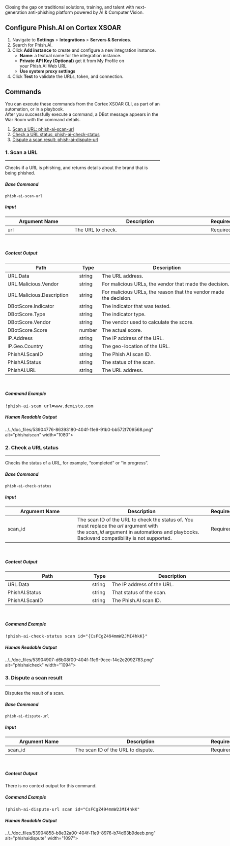 <!-- HTML_DOC -->
<div class="cl-preview-section">
<p>Closing the gap on traditional solutions, training, and talent with next-generation anti-phishing platform powered by AI &amp; Computer Vision.</p>
</div>
<div class="cl-preview-section">
<h2 id="configure-phish.ai-on-demisto">Configure Phish.AI on Cortex XSOAR</h2>
</div>
<div class="cl-preview-section">
<ol>
<li>Navigate to <strong>Settings</strong> &gt; <strong>Integrations</strong> &gt; <strong>Servers &amp; Services</strong>.</li>
<li>Search for Phish.AI.</li>
<li>Click <strong>Add instance</strong> to create and configure a new integration instance.
<ul>
<li>
<strong>Name</strong>: a textual name for the integration instance.</li>
<li>
<strong>Private API Key (Optional)</strong> get it from My Profile on your Phish.AI Web URL</li>
<li><strong>Use system proxy settings</strong></li>
</ul>
</li>
<li>Click <strong>Test</strong> to validate the URLs, token, and connection.</li>
</ol>
</div>
<div class="cl-preview-section">
<h2 id="commands">Commands</h2>
</div>
<div class="cl-preview-section">
<p>You can execute these commands from the Cortex XSOAR CLI, as part of an automation, or in a playbook.<br> After you successfully execute a command, a DBot message appears in the War Room with the command details.</p>
</div>
<div class="cl-preview-section">
<ol>
<li><a href="#scan-a-url" target="_self">Scan a URL: phish-ai-scan-url</a></li>
<li><a href="#check-a-url-status" target="_self">Check a URL status: phish-ai-check-status</a></li>
<li><a href="#dispute-a-scan-result" target="_self">Dispute a scan result: phish-ai-dispute-url</a></li>
</ol>
</div>
<div class="cl-preview-section">
<h3 id="scan-a-url">1. Scan a URL</h3>
</div>
<div class="cl-preview-section"><hr></div>
<div class="cl-preview-section">
<p>Checks if a URL is phishing, and returns details about the brand that is being phished.</p>
</div>
<div class="cl-preview-section">
<h5 id="base-command">Base Command</h5>
</div>
<div class="cl-preview-section">
<p><code>phish-ai-scan-url</code></p>
</div>
<div class="cl-preview-section">
<h5 id="input">Input</h5>
</div>
<div class="cl-preview-section">
<div class="table-wrapper">
<table style="width: 747px;">
<thead>
<tr>
<th style="width: 223px;"><strong>Argument Name</strong></th>
<th style="width: 486px;"><strong>Description</strong></th>
<th style="width: 31px;"><strong>Required</strong></th>
</tr>
</thead>
<tbody>
<tr>
<td style="width: 223px;">url</td>
<td style="width: 486px;">The URL to check.</td>
<td style="width: 31px;">Required</td>
</tr>
</tbody>
</table>
</div>
</div>
<p> </p>
<div class="cl-preview-section">
<h5 id="context-output">Context Output</h5>
</div>
<div class="cl-preview-section">
<div class="table-wrapper">
<table style="width: 746px;">
<thead>
<tr>
<th style="width: 222px;"><strong>Path</strong></th>
<th style="width: 10px;"><strong>Type</strong></th>
<th style="width: 508px;"><strong>Description</strong></th>
</tr>
</thead>
<tbody>
<tr>
<td style="width: 222px;">URL.Data</td>
<td style="width: 10px;">string</td>
<td style="width: 508px;">The URL address.</td>
</tr>
<tr>
<td style="width: 222px;">URL.Malicious.Vendor</td>
<td style="width: 10px;">string</td>
<td style="width: 508px;">For malicious URLs, the vendor that made the decision.</td>
</tr>
<tr>
<td style="width: 222px;">URL.Malicious.Description</td>
<td style="width: 10px;">string</td>
<td style="width: 508px;">For malicious URLs, the reason that the vendor made the decision.</td>
</tr>
<tr>
<td style="width: 222px;">DBotScore.Indicator</td>
<td style="width: 10px;">string</td>
<td style="width: 508px;">The indicator that was tested.</td>
</tr>
<tr>
<td style="width: 222px;">DBotScore.Type</td>
<td style="width: 10px;">string</td>
<td style="width: 508px;">The indicator type.</td>
</tr>
<tr>
<td style="width: 222px;">DBotScore.Vendor</td>
<td style="width: 10px;">string</td>
<td style="width: 508px;">The vendor used to calculate the score.</td>
</tr>
<tr>
<td style="width: 222px;">DBotScore.Score</td>
<td style="width: 10px;">number</td>
<td style="width: 508px;">The actual score.</td>
</tr>
<tr>
<td style="width: 222px;">IP.Address</td>
<td style="width: 10px;">string</td>
<td style="width: 508px;">The IP address of the URL.</td>
</tr>
<tr>
<td style="width: 222px;">IP.Geo.Country</td>
<td style="width: 10px;">string</td>
<td style="width: 508px;">The geo-location of the URL.</td>
</tr>
<tr>
<td style="width: 222px;">PhishAI.ScanID</td>
<td style="width: 10px;">string</td>
<td style="width: 508px;">The Phish AI scan ID.</td>
</tr>
<tr>
<td style="width: 222px;">PhishAI.Status</td>
<td style="width: 10px;">string</td>
<td style="width: 508px;">The status of the scan.</td>
</tr>
<tr>
<td style="width: 222px;">PhishAI.URL</td>
<td style="width: 10px;">string</td>
<td style="width: 508px;">The URL address.</td>
</tr>
</tbody>
</table>
</div>
</div>
<p> </p>
<div class="cl-preview-section">
<h5 id="command-example">Command Example</h5>
</div>
<div class="cl-preview-section">
<pre>!phish-ai-scan url=www.demisto.com</pre>
</div>
<div class="cl-preview-section">
<h5 id="human-readable-output">Human Readable Output</h5>
</div>
<div class="cl-preview-section">../../doc_files/53904776-86393180-404f-11e9-91b0-bb572f709568.png" alt="phishaiscan" width="1080"></div>
<div class="cl-preview-section">
<h3 id="check-a-url-status">2. Check a URL status</h3>
</div>
<div class="cl-preview-section"><hr></div>
<div class="cl-preview-section">
<p>Checks the status of a URL, for example, “completed” or “in progress”.</p>
</div>
<div class="cl-preview-section">
<h5 id="base-command-1">Base Command</h5>
</div>
<div class="cl-preview-section">
<p><code>phish-ai-check-status</code></p>
</div>
<div class="cl-preview-section">
<h5 id="input-1">Input</h5>
</div>
<div class="cl-preview-section">
<div class="table-wrapper">
<table style="width: 748px;">
<thead>
<tr>
<th style="width: 236px;"><strong>Argument Name</strong></th>
<th style="width: 468px;"><strong>Description</strong></th>
<th style="width: 36px;"><strong>Required</strong></th>
</tr>
</thead>
<tbody>
<tr>
<td style="width: 236px;">scan_id</td>
<td style="width: 468px;">The scan ID of the URL to check the status of. You must replace the <em>url</em> argument with the <em>scan_id</em> argument in automations and playbooks. Backward compatibility is not supported.</td>
<td style="width: 36px;">Required</td>
</tr>
</tbody>
</table>
</div>
</div>
<p> </p>
<div class="cl-preview-section">
<h5 id="context-output-1">Context Output</h5>
</div>
<div class="cl-preview-section">
<div class="table-wrapper">
<table style="width: 748px;">
<thead>
<tr>
<th style="width: 272px;"><strong>Path</strong></th>
<th style="width: 49px;"><strong>Type</strong></th>
<th style="width: 419px;"><strong>Description</strong></th>
</tr>
</thead>
<tbody>
<tr>
<td style="width: 272px;">URL.Data</td>
<td style="width: 49px;">string</td>
<td style="width: 419px;">The IP address of the URL.</td>
</tr>
<tr>
<td style="width: 272px;">PhishAI.Status</td>
<td style="width: 49px;">string</td>
<td style="width: 419px;">That status of the scan.</td>
</tr>
<tr>
<td style="width: 272px;">PhishAI.ScanID</td>
<td style="width: 49px;">string</td>
<td style="width: 419px;">The Phish.AI scan ID.</td>
</tr>
</tbody>
</table>
</div>
</div>
<p> </p>
<div class="cl-preview-section">
<h5 id="command-example-1">Command Example</h5>
</div>
<div class="cl-preview-section">
<pre>!phish-ai-check-status scan_id="{CsFCgZ494mmW2JMI4hkK}"</pre>
</div>
<div class="cl-preview-section">
<h5 id="human-readable-output-1">Human Readable Output</h5>
</div>
<div class="cl-preview-section">../../doc_files/53904907-d6b08f00-404f-11e9-9cce-14c2e2092783.png" alt="phishaicheck" width="1094"></div>
<div class="cl-preview-section">
<h3 id="dispute-a-scan-result">3. Dispute a scan result</h3>
</div>
<div class="cl-preview-section"><hr></div>
<div class="cl-preview-section">
<p>Disputes the result of a scan.</p>
</div>
<div class="cl-preview-section">
<h5 id="base-command-2">Base Command</h5>
</div>
<div class="cl-preview-section">
<p><code>phish-ai-dispute-url</code></p>
</div>
<div class="cl-preview-section">
<h5 id="input-2">Input</h5>
</div>
<div class="cl-preview-section">
<div class="table-wrapper">
<table style="width: 748px;">
<thead>
<tr>
<th style="width: 221px;"><strong>Argument Name</strong></th>
<th style="width: 471px;"><strong>Description</strong></th>
<th style="width: 48px;"><strong>Required</strong></th>
</tr>
</thead>
<tbody>
<tr>
<td style="width: 221px;">scan_id</td>
<td style="width: 471px;">The scan ID of the URL to dispute.</td>
<td style="width: 48px;">Required</td>
</tr>
</tbody>
</table>
</div>
</div>
<p> </p>
<div class="cl-preview-section">
<h5 id="context-output-2">Context Output</h5>
</div>
<div class="cl-preview-section">
<p>There is no context output for this command.</p>
</div>
<div class="cl-preview-section">
<h5 id="command-example-2">Command Example</h5>
</div>
<div class="cl-preview-section">
<pre>!phish-ai-dispute-url scan_id="CsFCgZ494mmW2JMI4hkK"</pre>
</div>
<div class="cl-preview-section">
<h5 id="human-readable-output-2">Human Readable Output</h5>
</div>
<div class="cl-preview-section">../../doc_files/53904858-b8e32a00-404f-11e9-8976-b74d63b9deeb.png" alt="phishaidispute" width="1097"></div>